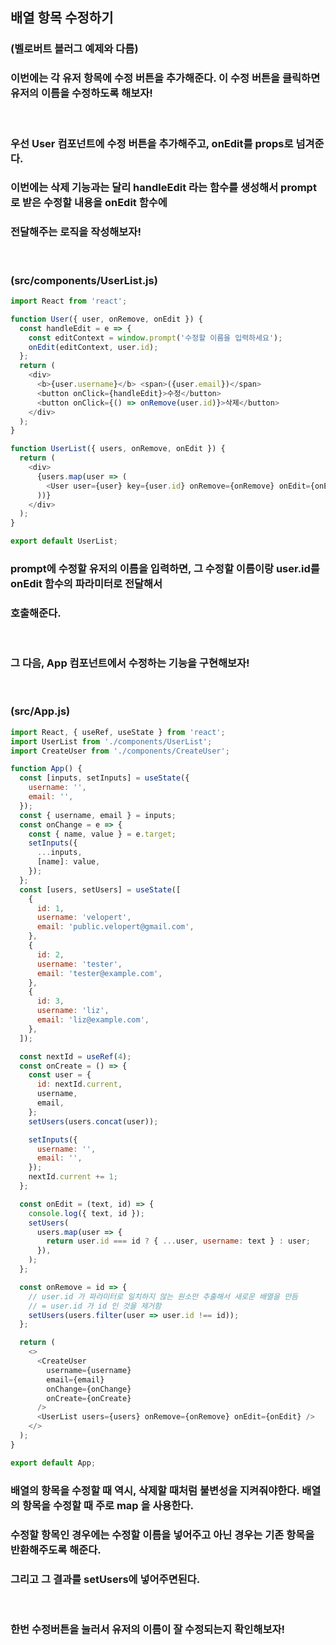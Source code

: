 ## 배열 항목 수정하기

### (벨로버트 블러그 예제와 다름)

### 이번에는 각 유저 항목에 수정 버튼을 추가해준다. 이 수정 버튼을 클릭하면 유저의 이름을 수정하도록 해보자!

<br>

### 우선 User 컴포넌트에 수정 버튼을 추가해주고, onEdit를 props로 넘겨준다.

### 이번에는 삭제 기능과는 달리 handleEdit 라는 함수를 생성해서 prompt로 받은 수정할 내용을 onEdit 함수에

### 전달해주는 로직을 작성해보자!

<br>

### (src/components/UserList.js)

```javascript
import React from 'react';

function User({ user, onRemove, onEdit }) {
  const handleEdit = e => {
    const editContext = window.prompt('수정할 이름을 입력하세요');
    onEdit(editContext, user.id);
  };
  return (
    <div>
      <b>{user.username}</b> <span>({user.email})</span>
      <button onClick={handleEdit}>수정</button>
      <button onClick={() => onRemove(user.id)}>삭제</button>
    </div>
  );
}

function UserList({ users, onRemove, onEdit }) {
  return (
    <div>
      {users.map(user => (
        <User user={user} key={user.id} onRemove={onRemove} onEdit={onEdit} />
      ))}
    </div>
  );
}

export default UserList;
```

### prompt에 수정할 유저의 이름을 입력하면, 그 수정할 이름이랑 user.id를 onEdit 함수의 파라미터로 전달해서

### 호출해준다.

<br>

### 그 다음, App 컴포넌트에서 수정하는 기능을 구현해보자!

<br>

### (src/App.js)

```javascript
import React, { useRef, useState } from 'react';
import UserList from './components/UserList';
import CreateUser from './components/CreateUser';

function App() {
  const [inputs, setInputs] = useState({
    username: '',
    email: '',
  });
  const { username, email } = inputs;
  const onChange = e => {
    const { name, value } = e.target;
    setInputs({
      ...inputs,
      [name]: value,
    });
  };
  const [users, setUsers] = useState([
    {
      id: 1,
      username: 'velopert',
      email: 'public.velopert@gmail.com',
    },
    {
      id: 2,
      username: 'tester',
      email: 'tester@example.com',
    },
    {
      id: 3,
      username: 'liz',
      email: 'liz@example.com',
    },
  ]);

  const nextId = useRef(4);
  const onCreate = () => {
    const user = {
      id: nextId.current,
      username,
      email,
    };
    setUsers(users.concat(user));

    setInputs({
      username: '',
      email: '',
    });
    nextId.current += 1;
  };

  const onEdit = (text, id) => {
    console.log({ text, id });
    setUsers(
      users.map(user => {
        return user.id === id ? { ...user, username: text } : user;
      }),
    );
  };

  const onRemove = id => {
    // user.id 가 파라미터로 일치하지 않는 원소만 추출해서 새로운 배열을 만듬
    // = user.id 가 id 인 것을 제거함
    setUsers(users.filter(user => user.id !== id));
  };

  return (
    <>
      <CreateUser
        username={username}
        email={email}
        onChange={onChange}
        onCreate={onCreate}
      />
      <UserList users={users} onRemove={onRemove} onEdit={onEdit} />
    </>
  );
}

export default App;
```

### 배열의 항목을 수정할 때 역시, 삭제할 때처럼 불변성을 지켜줘야한다. 배열의 항목을 수정할 때 주로 map 을 사용한다.

### 수정할 항목인 경우에는 수정할 이름을 넣어주고 아닌 경우는 기존 항목을 반환해주도록 해준다.

### 그리고 그 결과를 setUsers에 넣어주면된다.

<br>

### 한번 수정버튼을 눌러서 유저의 이름이 잘 수정되는지 확인해보자!
